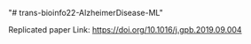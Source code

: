 "# trans-bioinfo22-AlzheimerDisease-ML" 

Replicated paper Link: https://doi.org/10.1016/j.gpb.2019.09.004
